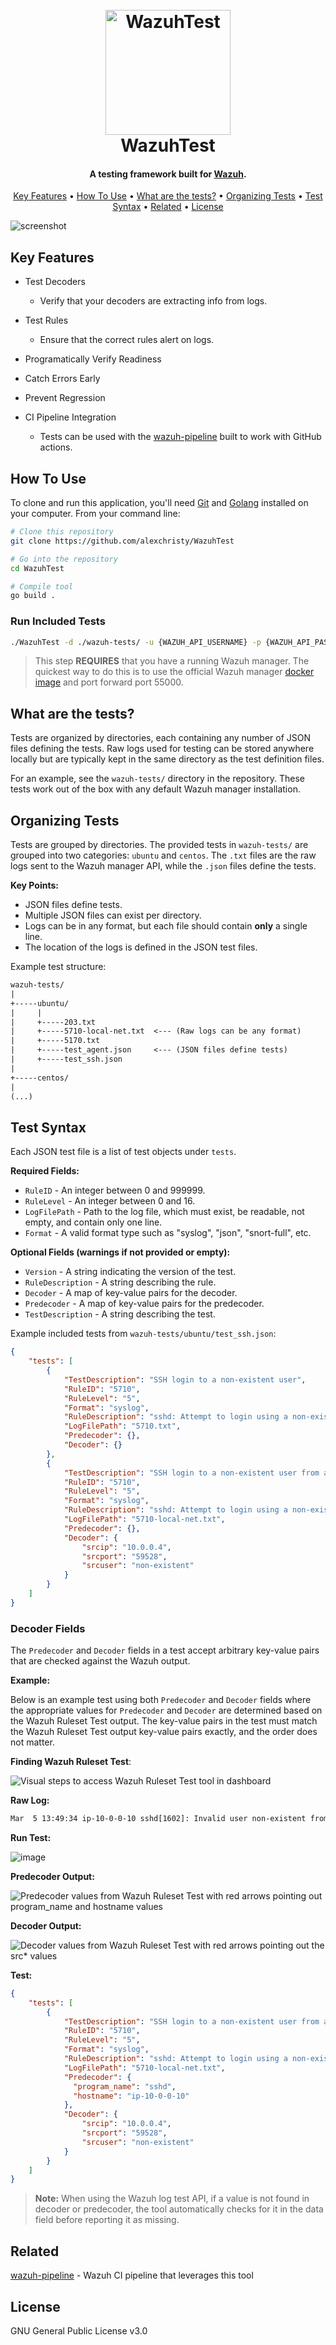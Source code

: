 
<h1 align="center">
  <br>
  <a href="https://ufsit.club/teams/blue.html"><img src="https://raw.githubusercontent.com/alexchristy/WazuhTest/main/assets/img/wazuhTest.png" alt="WazuhTest" width="200"></a>
  <br>
  WazuhTest
  <br>
</h1>

<h4 align="center">A testing framework built for <a href="https://wazuh.com" target="_blank">Wazuh</a>.</h4>

<p align="center">
  <a href="#key-features">Key Features</a> •
  <a href="#how-to-use">How To Use</a> •
  <a href="#what-are-the-tests">What are the tests?</a> •
  <a href="#organizing-tests">Organizing Tests</a> •
  <a href="#test-syntax">Test Syntax</a> •
  <a href="#related">Related</a> •
  <a href="#license">License</a>
</p>

![screenshot](https://raw.githubusercontent.com/alexchristy/WazuhTest/main/assets/img/wazuh_test_demo.gif)

## Key Features

* Test Decoders
  - Verify that your decoders are extracting info from logs.

* Test Rules
  - Ensure that the correct rules alert on logs.

* Programatically Verify Readiness

* Catch Errors Early

* Prevent Regression

* CI Pipeline Integration
  - Tests can be used with the [wazuh-pipeline](https://github.com/alexchristy/wazuh-pipeline) built to work with GitHub actions.

## How To Use

To clone and run this application, you'll need [Git](https://git-scm.com) and [Golang](https://go.dev/) installed on your computer. From your command line:

```bash
# Clone this repository
git clone https://github.com/alexchristy/WazuhTest

# Go into the repository
cd WazuhTest

# Compile tool
go build .
```

### Run Included Tests

```bash
./WazuhTest -d ./wazuh-tests/ -u {WAZUH_API_USERNAME} -p {WAZUH_API_PASSWORD} -t 3 -v {WAZUH_MANAGER_HOSTNAME}
```

> This step **REQUIRES** that you have a running Wazuh manager. The quickest way to do this is to use the official Wazuh manager [docker image](https://hub.docker.com/r/wazuh/wazuh-manager) and port forward port 55000.

## What are the tests?

Tests are organized by directories, each containing any number of JSON files defining the tests. Raw logs used for testing can be stored anywhere locally but are typically kept in the same directory as the test definition files.

For an example, see the `wazuh-tests/` directory in the repository. These tests work out of the box with any default Wazuh manager installation.

## Organizing Tests

Tests are grouped by directories. The provided tests in `wazuh-tests/` are grouped into two categories: `ubuntu` and `centos`. The `.txt` files are the raw logs sent to the Wazuh manager API, while the `.json` files define the tests.

**Key Points:**
- JSON files define tests.
- Multiple JSON files can exist per directory.
- Logs can be in any format, but each file should contain **only** a single line.
- The location of the logs is defined in the JSON test files.

Example test structure:

```txt
wazuh-tests/
|
+-----ubuntu/
|     |
|     +-----203.txt 
|     +-----5710-local-net.txt  <--- (Raw logs can be any format)
|     +-----5170.txt
|     +-----test_agent.json     <--- (JSON files define tests)
|     +-----test_ssh.json
|
+-----centos/
|
(...)
```

## Test Syntax

Each JSON test file is a list of test objects under `tests`.

**Required Fields:**
* `RuleID` - An integer between 0 and 999999.
* `RuleLevel` - An integer between 0 and 16.
* `LogFilePath` - Path to the log file, which must exist, be readable, not empty, and contain only one line.
* `Format` - A valid format type such as "syslog", "json", "snort-full", etc.

**Optional Fields (warnings if not provided or empty):**
* `Version` - A string indicating the version of the test.
* `RuleDescription` - A string describing the rule.
* `Decoder` - A map of key-value pairs for the decoder.
* `Predecoder` - A map of key-value pairs for the predecoder.
* `TestDescription` - A string describing the test.

Example included tests from `wazuh-tests/ubuntu/test_ssh.json`:

```json
{
    "tests": [
        {
            "TestDescription": "SSH login to a non-existent user",
            "RuleID": "5710",
            "RuleLevel": "5",
            "Format": "syslog",
            "RuleDescription": "sshd: Attempt to login using a non-existent user",
            "LogFilePath": "5710.txt",
            "Predecoder": {},
            "Decoder": {}
        },
        {
            "TestDescription": "SSH login to a non-existent user from a local network",
            "RuleID": "5710",
            "RuleLevel": "5",
            "Format": "syslog",
            "RuleDescription": "sshd: Attempt to login using a non-existent user",
            "LogFilePath": "5710-local-net.txt",
            "Predecoder": {},
            "Decoder": {
                "srcip": "10.0.0.4",
                "srcport": "59528",
                "srcuser": "non-existent"
            }
        }
    ]
}
```

### Decoder Fields

The `Predecoder` and `Decoder` fields in a test accept arbitrary key-value pairs that are checked against the Wazuh output.

**Example:**

Below is an example test using both `Predecoder` and `Decoder` fields where the appropriate values for `Predecoder` and `Decoder` are determined based on the Wazuh Ruleset Test output. The key-value pairs in the test must match the Wazuh Ruleset Test output key-value pairs exactly, and the order does not matter.

**Finding Wazuh Ruleset Test**:

![Visual steps to access Wazuh Ruleset Test tool in dashboard](https://github.com/user-attachments/assets/0960d86a-86b0-4819-a749-6acb510fc13c)

**Raw Log:**

```txt
Mar  5 13:49:34 ip-10-0-0-10 sshd[1602]: Invalid user non-existent from 10.0.0.4 port 59528
```

**Run Test:**

![image](https://github.com/user-attachments/assets/e7bba0ae-8de5-4723-a096-b4a6c0b42b54)

**Predecoder Output:**

![Predecoder values from Wazuh Ruleset Test with red arrows pointing out program_name and hostname values](https://github.com/user-attachments/assets/3f34adf0-4374-42ae-8aa0-4ba747fb836e)

**Decoder Output:**

![Decoder values from Wazuh Ruleset Test with red arrows pointing out the src* values](https://github.com/user-attachments/assets/cca6aef5-150a-44fd-8363-dc79b2d38e10)

**Test:**

```json
{
    "tests": [
        {
            "TestDescription": "SSH login to a non-existent user from a local network",
            "RuleID": "5710",
            "RuleLevel": "5",
            "Format": "syslog",
            "RuleDescription": "sshd: Attempt to login using a non-existent user",
            "LogFilePath": "5710-local-net.txt",
            "Predecoder": {
              "program_name": "sshd",
              "hostname": "ip-10-0-0-10"
            },
            "Decoder": {
                "srcip": "10.0.0.4",
                "srcport": "59528",
                "srcuser": "non-existent"
            }
        }
    ]
}
```

> **Note:** When using the Wazuh log test API, if a value is not found in decoder or predecoder, the tool automatically checks for it in the data field before reporting it as missing.

## Related

[wazuh-pipeline](https://github.com/alexchristy/wazuh-pipeline) - Wazuh CI pipeline that leverages this tool

## License

GNU General Public License v3.0
